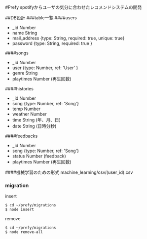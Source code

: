 #Prefy
spotifyからユーザの気分に合わせたレコメンドシステムの開発

##DB設計
###table一覧
####users
- _id  Number
- name String
- mail_address {type: String, required: true, unique: true}
- password {type: String, required: true }

####songs
- _id Number
- user {type: Number, ref: 'User' }
- genre String
- playtimes Number (再生回数)

####histories
- _id Number
- song {type: Number, ref: 'Song'}
- temp Number
- weather Number
- time String (年、月、日)
- date String (日時分秒)

####feedbacks
- _id Number
- song {type: Number, ref: 'Song'}
- status Number (feedback)
- playtimes Number (再生回数)

####機械学習のための形式
machine_learning/csv/(user_id).csv

### migration
insert
```
$ cd ~/prefy/migrations
$ node insert
```

remove
```
$ cd ~/prefy/migrations
$ node remove-all
```
